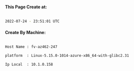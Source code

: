 
   
#### This Page Create at:

```bash

2022-07-24 - 23:51:01 UTC

```

#### Create By Machine:

```bash

Host Name : fv-az462-247

platform  : Linux-5.15.0-1014-azure-x86_64-with-glibc2.31

Ip Local  : 10.1.0.158

```

